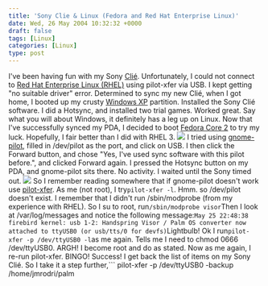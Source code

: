 ```yaml
---
title: 'Sony Clie & Linux (Fedora and Red Hat Enterprise Linux)'
date: Wed, 26 May 2004 10:32:32 +0000
draft: false
tags: [Linux]
categories: [Linux]
type: post
---
```


I've been having fun with my Sony [Clié](http://jroller.com/page/jmrodri/20040524). Unfortunately, I could not connect to [Red Hat Enterprise Linux (RHEL)](http://www.redhat.com/software/rhel/) using pilot-xfer via USB. I kept getting "no suitable driver" error. Determined to sync my new Clié, when I got home, I booted up my crusty [Windows XP](http://www.microsoft.com/windowsxp/default.asp) partition. Installed the Sony Clié software. I did a Hotsync, and installed two trial games. Worked great. Say what you will about Windows, it definitely has a leg up on Linux. Now that I've successfully synced my PDA, I decided to boot [Fedora Core 2](http://fedora.redhat.com) to try my luck. Hopefully, I fair better than I did with RHEL 3. ![](http://jroller.com/resources/jmrodri/gnome-pilot.png) I tried using [gnome-pilot](http://www.gnome.org/projects/gnome-pilot/), filled in /dev/pilot as the port, and click on USB. I then click the Forward button, and chose "Yes, I've used sync software with this pilot before.", and clicked Forward again. I pressed the Hotsync button on my PDA, and gnome-pilot sits there. No activity. I waited until the Sony timed out. ![](http://jroller.com/resources/jmrodri/gnome-pilot2.png) So I remember reading somewhere that if gnome-pilot doesn't work use [pilot-xfer](http://www.tldp.org/HOWTO/PalmOS-HOWTO/pilotlink.html). As me (not root), I try```
pilot-xfer -l
```. Hmm. so /dev/pilot doesn't exist. I remember that I didn't run /sbin/modprobe (from my experience with RHEL). So I su to root, run```
/sbin/modprobe visor
```Then I look at /var/log/messages and notice the following message:```
May 25 22:48:38 firebird kernel: usb 1-2: Handspring Visor /
Palm OS converter now attached to ttyUSB0
(or usb/tts/0 for devfs)
```Lightbulb! Ok I run```
pilot-xfer -p /dev/ttyUSB0 -l
```as me again. Tells me I need to chmod 0666 /dev/ttyUSB0. ARGH! I become root and do as stated. Now as me again, I re-run pilot-xfer. BINGO! Success! I get back the list of items on my Sony Clié. So I take it a step further,```
pilot-xfer -p /dev/ttyUSB0 -backup /home/jmrodri/palm
```and I have 75 file files (.prc & .pdb). Now we're rockin' and rollin'. ![](http://jroller.com/resources/jmrodri/pilot-xfer.png) WHEW! That was tiring. Ok let's see if we can get gnome-pilot to work now that we know to use /dev/ttyUSB0. And again, it sits there. So I'm going to guess that gnome-pilot sucks :) At least pilot-xfer works. I'll keep toying around with it until I'm satisfied. In general Linux has potential, but it is still years behind Windows in usability. The fact that I had to deal with the /dev file system (which a normal user should not have to worry about) and use a command line application to sync my PDA, is beyond a regular desktop user. Hopefully, [Red Hat Desktop](http://www.redhat.com/software/rhel/desktop/) has the ability to sync with PDAs, and other consumer (and business) devices, if it hopes to unseat Windows in the enterprise.